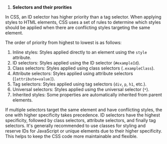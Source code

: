 1. **Selectors and their prorities**

In CSS, an ID selector has higher priority than a tag selector. When applying styles to HTML elements, CSS uses a set of rules to determine which styles should be applied when there are conflicting styles targeting the same element.

The order of priority from highest to lowest is as follows:

1. Inline styles: Styles applied directly to an element using the `style` attribute.
2. ID selectors: Styles applied using the ID selector (`#exampleId`).
3. Class selectors: Styles applied using class selectors (`.exampleClass`).
4. Attribute selectors: Styles applied using attribute selectors (`[attribute=value]`).
5. Tag selectors: Styles applied using tag selectors (`div`, `p`, `h1`, etc.).
6. Universal selectors: Styles applied using the universal selector (`*`).
7. Inherited styles: Some properties are automatically inherited from parent elements.

If multiple selectors target the same element and have conflicting styles, the one with higher specificity takes precedence. ID selectors have the highest specificity, followed by class selectors, attribute selectors, and finally tag selectors. It's generally recommended to use classes for styling and reserve IDs for JavaScript or unique elements due to their higher specificity. This helps to keep the CSS code more maintainable and flexible.
